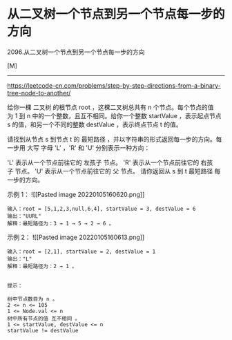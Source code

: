 # 从二叉树一个节点到另一个节点每一步的方向


2096.从二叉树一个节点到另一个节点每一步的方向

[M]

---

https://leetcode-cn.com/problems/step-by-step-directions-from-a-binary-tree-node-to-another/


给你一棵 二叉树 的根节点 root ，这棵二叉树总共有 n 个节点。每个节点的值为 1 到 n 中的一个整数，且互不相同。给你一个整数 startValue ，表示起点节点 s 的值，和另一个不同的整数 destValue ，表示终点节点 t 的值。

请找到从节点 s 到节点 t 的 最短路径 ，并以字符串的形式返回每一步的方向。每一步用 大写 字母 'L' ，'R' 和 'U' 分别表示一种方向：

'L' 表示从一个节点前往它的 左孩子 节点。
'R' 表示从一个节点前往它的 右孩子 节点。
'U' 表示从一个节点前往它的 父 节点。
请你返回从 s 到 t 最短路径 每一步的方向。

示例 1：
![[Pasted image 20220105160620.png]]
```
输入：root = [5,1,2,3,null,6,4], startValue = 3, destValue = 6
输出："UURL"
解释：最短路径为：3 → 1 → 5 → 2 → 6 。
```

示例 2：
![[Pasted image 20220105160613.png]]
```
输入：root = [2,1], startValue = 2, destValue = 1
输出："L"
解释：最短路径为：2 → 1 。
 

提示：

树中节点数目为 n 。
2 <= n <= 105
1 <= Node.val <= n
树中所有节点的值 互不相同 。
1 <= startValue, destValue <= n
startValue != destValue
```